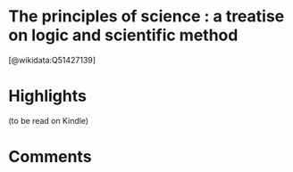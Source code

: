 
The principles of science : a treatise on logic and scientific method
=====================================================================
  
  [@wikidata:Q51427139]  

# Highlights

(to be read on Kindle)
# Comments
